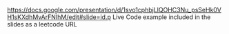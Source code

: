 https://docs.google.com/presentation/d/1svo1cphbjLlQOHC3Nu_psSeHk0VH1sKXdhMvArFNIhM/edit#slide=id.p
Live Code example included in the slides as a leetcode URL
